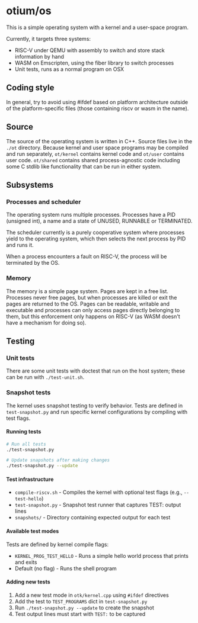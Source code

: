 # otium/os

This is a simple operating system with a kernel and a user-space program.

Currently, it targets three systems:
- RISC-V under QEMU with assembly to switch and store stack information by hand
- WASM on Emscripten, using the fiber library to switch processes
- Unit tests, runs as a normal program on OSX 

## Coding style

In general, try to avoid using #ifdef based on platform architecture outside of the
platform-specific files (those containing riscv or wasm in the name).

## Source

The source of the operating system is written in C++. Source files live in the `./ot` directory.
Because kernel and user space programs may be compiled and run separately, `ot/kernel` contains
kernel code and `ot/user` contains user code. `ot/shared` contains shared process-agnostic code
including some C stdlib like functionality that can be run in either system.

## Subsystems

### Processes and scheduler

The operating system runs multiple processes. Processes have a PID (unsigned int), a name and a
state of UNUSED, RUNNABLE or TERMINATED.

The scheduler currently is a purely cooperative system where processes yield to the operating
system, which then selects the next process by PID and runs it.

When a process encounters a fault on RISC-V, the process will be terminated by the OS.

### Memory

The memory is a simple page system. Pages are kept in a free list. Processes never free pages, but
when processes are killed or exit the pages are returned to the OS. Pages can be readable, writable
and executable and processes can only access pages directly belonging to them, but this enforcement
only happens on RISC-V (as WASM doesn't have a mechanism for doing so).

## Testing

### Unit tests

There are some unit tests with doctest that run on the host system; these can be run with
`./test-unit.sh`.
 
### Snapshot tests

The kernel uses snapshot testing to verify behavior. Tests are defined in `test-snapshot.py` and run
specific kernel configurations by compiling with test flags.

#### Running tests

```bash
# Run all tests
./test-snapshot.py

# Update snapshots after making changes
./test-snapshot.py --update
```

#### Test infrastructure

- `compile-riscv.sh` - Compiles the kernel with optional test flags (e.g., `--test-hello`)
- `test-snapshot.py` - Snapshot test runner that captures TEST: output lines
- `snapshots/` - Directory containing expected output for each test

#### Available test modes

Tests are defined by kernel compile flags:

- `KERNEL_PROG_TEST_HELLO` - Runs a simple hello world process that prints and exits
- Default (no flag) - Runs the shell program

#### Adding new tests

1. Add a new test mode in `otk/kernel.cpp` using `#ifdef` directives
2. Add the test to `TEST_PROGRAMS` dict in `test-snapshot.py`
3. Run `./test-snapshot.py --update` to create the snapshot
4. Test output lines must start with `TEST:` to be captured
